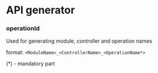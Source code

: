# API generator
### operationId 
Used for generating module, controller and operation names

format: `<ModuleName>_<ControllerName>_<OperationName*>`

(*) - mandatory part
